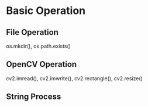 # Basic Operation
## File Operation
os.mkdir(), os.path.exists()
## OpenCV Operation
cv2.imread(), cv2.imwrite(), cv2.rectangle(), cv2.resize()
## String Process
